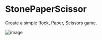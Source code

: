 # StonePaperScissor

Create a simple Rock, Paper, Scissors game.

![image](https://github.com/yugansh29/StonePaperScissor/assets/123052599/ceef93fa-5f93-4e94-a970-4f711ff2394d)
